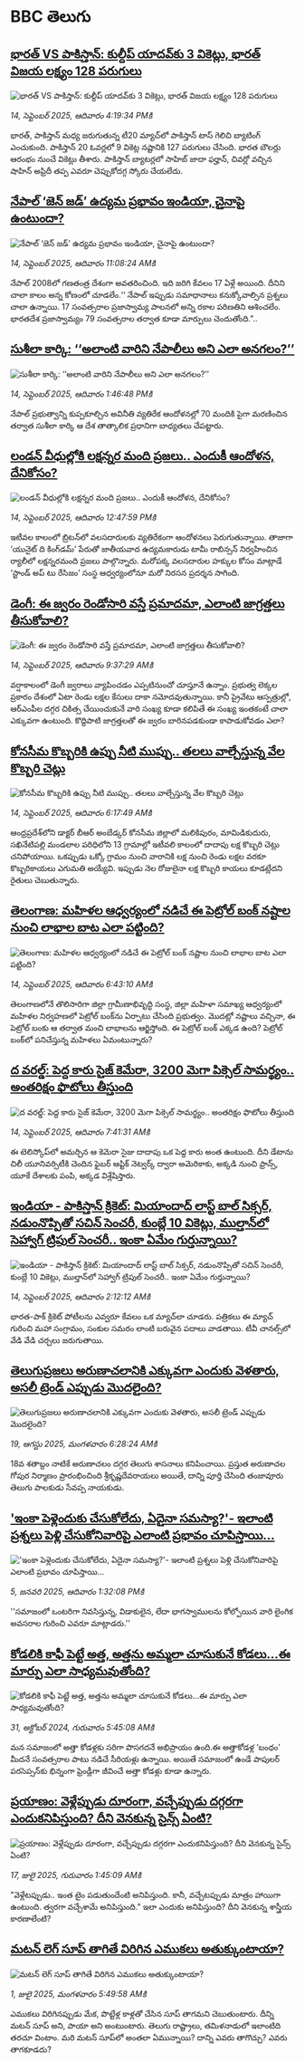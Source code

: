 # BBC తెలుగు## [భారత్ VS పాకిస్తాన్: కుల్దీప్ యాదవ్‌కు 3 వికెట్లు,  భారత్ విజయ లక్ష్యం 128 పరుగులు ](https://www.bbc.com/telugu/articles/cvg07kxr92do?at_medium=RSS&at_campaign=rss?at_campaign=githubrss)![భారత్ VS పాకిస్తాన్: కుల్దీప్ యాదవ్‌కు 3 వికెట్లు,  భారత్ విజయ లక్ష్యం 128 పరుగులు ](https://ichef.bbci.co.uk/ace/ws/240/cpsprodpb/e2f6/live/8cd66e70-9180-11f0-839b-69b64c5b640e.jpg)_14, సెప్టెంబర్ 2025, ఆదివారం 4:19:34 PMకి_భారత్, పాకిస్తాన్ మధ్య జరుగుతున్న టీ20 మ్యాచ్‌లో పాకిస్తాన్ టాస్  గెలిచి బ్యాటింగ్ ఎంచుకుంది.  పాకిస్తాన్ 20 ఓవర్లలో 9 వికెట్ల నష్టానికి 127 పరుగులు చేసింది.  భారత బౌలర్లు ఆరంభం నుంచే వికెట్లు తీశారు. పాకిస్తాన్ బ్యాటర్లలో సాహిబ్ జాదా ఫర్హాన్, చివర్లో వచ్చిన షాహిన్ అఫ్రిదీ తప్ప ఎవరూ చెప్పుకోదగ్గ స్కోరు చేయలేదు.## [నేపాల్‌ ‘జెన్ జడ్’ ఉద్యమ ప్రభావం ఇండియా, చైనాపై ఉంటుందా?](https://www.bbc.com/telugu/articles/cr5qdvn5r3jo?at_medium=RSS&at_campaign=rss?at_campaign=githubrss)![నేపాల్‌ ‘జెన్ జడ్’ ఉద్యమ ప్రభావం ఇండియా, చైనాపై ఉంటుందా?](https://ichef.bbci.co.uk/ace/ws/240/cpsprodpb/750f/live/559860c0-9131-11f0-82e3-83850ab15b77.jpg)_14, సెప్టెంబర్ 2025, ఆదివారం 11:08:24 AMకి_నేపాల్ 2008లో గణతంత్ర దేశంగా అవతరించింది. ఇది జరిగి కేవలం 17 ఏళ్లే  అయింది. దీనిని చాలా కాలం అన్న కోణంలో చూడలేం.‘‘ నేపాల్ ఇప్పుడు సమాధానాలు కనుక్కోవాల్సిన ప్రశ్నలు చాలా ఉన్నాయి. 17 సంవత్సరాల ప్రజాస్వామ్య పాలనలో  అన్ని రకాల పరిణతిని ఆశించలేం.  భారతదేశ ప్రజాస్వామ్యం 79 సంవత్సరాల తర్వాత కూడా మార్పులు చెందుతోంది."..## [సుశీలా కార్కి:  ‘‘అలాంటి వారిని నేపాలీలు అని ఎలా అనగలం?’’](https://www.bbc.com/telugu/articles/czew16z8pkko?at_medium=RSS&at_campaign=rss?at_campaign=githubrss)![సుశీలా కార్కి:  ‘‘అలాంటి వారిని నేపాలీలు అని ఎలా అనగలం?’’](https://ichef.bbci.co.uk/ace/ws/240/cpsprodpb/d687/live/00c13bb0-916a-11f0-84c8-99de564f0440.jpg)_14, సెప్టెంబర్ 2025, ఆదివారం 1:46:48 PMకి_నేపాల్ ప్రభుత్వాన్ని కుప్పకూల్చిన అవినీతి వ్యతిరేక ఆందోళనల్లో 70 మందికి పైగా మరణించిన తర్వాత సుశీలా కార్కి ఆ దేశ తాత్కాలిక ప్రధానిగా బాధ్యతలు చేపట్టారు.## [లండన్ వీధుల్లోకి లక్షన్నర మంది ప్రజలు.. ఎందుకీ ఆందోళన, దేనికోసం?](https://www.bbc.com/telugu/articles/cj3yxyyegpmo?at_medium=RSS&at_campaign=rss?at_campaign=githubrss)![లండన్ వీధుల్లోకి లక్షన్నర మంది ప్రజలు.. ఎందుకీ ఆందోళన, దేనికోసం?](https://ichef.bbci.co.uk/ace/ws/240/cpsprodpb/cd29/live/0fadee30-9155-11f0-b391-6936825093bd.jpg)_14, సెప్టెంబర్ 2025, ఆదివారం 12:47:59 PMకి_ఇటీవల కాలంలో బ్రిటన్‌లో వలసదారులకు వ్యతిరేకంగా ఆందోళనలు పెరుగుతున్నాయి. తాజాగా ‘యునైట్ ది కింగ్‌డమ్’ పేరుతో జాతీయవాద ఉద్యమకారుడు టామీ రాబిన్సన్‌ నిర్వహించిన ర్యాలీలో  లక్షన్నరమంది ప్రజలు పాల్గొన్నారు. మరోపక్క వలసదారుల హక్కుల కోసం మాట్లాడే ‘స్టాండ్ అప్ టు రేసిజం’ సంస్థ ఆధ్వర్యంలోనూ మరో నిరసన ప్రదర్శన సాగింది.## [డెంగీ: ఈ జ్వరం రెండోసారి వస్తే ప్రమాదమా, ఎలాంటి జాగ్రత్తలు తీసుకోవాలి? ](https://www.bbc.com/telugu/articles/c8rvgp2kd6ro?at_medium=RSS&at_campaign=rss?at_campaign=githubrss)![డెంగీ: ఈ జ్వరం రెండోసారి వస్తే ప్రమాదమా, ఎలాంటి జాగ్రత్తలు తీసుకోవాలి? ](https://ichef.bbci.co.uk/ace/ws/240/cpsprodpb/a41a/live/36b20b80-914e-11f0-9223-171c11f85051.jpg)_14, సెప్టెంబర్ 2025, ఆదివారం 9:37:29 AMకి_వర్షాకాలంలో డెంగీ జ్వరాలు వ్యాపించడం ఎప్పటినుంచో చూస్తూనే ఉన్నాం. ప్రభుత్వ లెక్కల ప్రకారం దేశంలో ఏటా రెండు లక్షల కేసులు దాకా నమోదవుతున్నాయి.  కానీ ప్రైవేటు ఆస్పత్రుల్లో, ఆర్ఎంపీల దగ్గర చికిత్స చేయించుకునే వారి సంఖ్య కూడా కలిపితే ఈ సంఖ్య ఇంతకంటే చాలా ఎక్కువగా ఉంటుంది.  కొద్దిపాటి జాగ్రత్తలతో ఈ జ్వరం బారినపడకుండా కాపాడుకోవడం ఎలా?## [కోనసీమ కొబ్బరికి ఉప్పు నీటి ముప్పు.. తలలు వాల్చేస్తున్న వేల కొబ్బరి చెట్లు](https://www.bbc.com/telugu/articles/cgmz9z3vnmko?at_medium=RSS&at_campaign=rss?at_campaign=githubrss)![కోనసీమ కొబ్బరికి ఉప్పు నీటి ముప్పు.. తలలు వాల్చేస్తున్న వేల కొబ్బరి చెట్లు](https://ichef.bbci.co.uk/ace/ws/240/cpsprodpb/ffc5/live/d4d5ab60-8de7-11f0-8fcd-f1b10e43c7ac.jpg)_14, సెప్టెంబర్ 2025, ఆదివారం 6:17:49 AMకి_ఆంధ్రప్రదేశ్‌లోని డాక్టర్ బీఆర్ అంబేడ్కర్ కోనసీమ జిల్లాలో మలికిపురం, మామిడికుదురు, సఖినేటిపల్లి మండలాల పరిధిలోని 13 గ్రామాల్లో ఇటీవలి కాలంలో దాదాపు లక్ష కొబ్బరి చెట్లు చనిపోయాయి. ఒకప్పుడు ఒక్కో గ్రామం నుంచి వారానికి లక్ష నుంచి రెండు లక్షల వరకూ కొబ్బరికాయలు ఎగుమతి అయ్యేవి. ఇప్పుడు నెల రోజులైనా లక్ష కొబ్బరి కాయలు కూడట్లేదని రైతులు చెబుతున్నారు.## [తెలంగాణ: మహిళల ఆధ్వర్యంలో  నడిచే ఈ పెట్రోల్ బంక్‌ నష్టాల నుంచి లాభాల బాట ఎలా పట్టింది?](https://www.bbc.com/telugu/articles/cx20e3gdgrno?at_medium=RSS&at_campaign=rss?at_campaign=githubrss)![తెలంగాణ: మహిళల ఆధ్వర్యంలో  నడిచే ఈ పెట్రోల్ బంక్‌ నష్టాల నుంచి లాభాల బాట ఎలా పట్టింది?](https://ichef.bbci.co.uk/ace/ws/240/cpsprodpb/a95f/live/1ceeb190-9094-11f0-9cf6-cbf3e73ce2b9.jpg)_14, సెప్టెంబర్ 2025, ఆదివారం 6:43:10 AMకి_తెలంగాణలోనే తొలిసారిగా జిల్లా గ్రామీణాభివృద్ధి సంస్థ, జిల్లా మహిళా సమాఖ్య ఆధ్వర్యంలో మహిళల నిర్వహణలో పెట్రోల్ బంక్‌ను ఏర్పాటు చేసింది ప్రభుత్వం. మొదట్లో నష్టాలు వచ్చినా, ఈ పెట్రోల్ బంకు ఆ తర్వాత మంచి లాభాలను ఆర్జిస్తోంది. ఈ పెట్రోల్ బంక్ ఎక్కడ ఉంది? పెట్రోల్ బంక్‌లో పనిచేస్తున్న మహిళలు ఏమంటున్నారు?## [ద వరల్డ్: పెద్ద కారు సైజ్ కెమేరా, 3200 మెగా పిక్సెల్ సామర్థ్యం.. అంతరిక్షం ఫొటోలు తీస్తుంది](https://www.bbc.com/telugu/articles/cwy86rkl73lo?at_medium=RSS&at_campaign=rss?at_campaign=githubrss)![ద వరల్డ్: పెద్ద కారు సైజ్ కెమేరా, 3200 మెగా పిక్సెల్ సామర్థ్యం.. అంతరిక్షం ఫొటోలు తీస్తుంది](https://ichef.bbci.co.uk/ace/ws/240/cpsprodpb/e0ab/live/658a7ce0-913e-11f0-b391-6936825093bd.jpg)_14, సెప్టెంబర్ 2025, ఆదివారం 7:41:31 AMకి_ఈ టెలిస్కోప్‌లో అమర్చిన ఆ కెమెరా సైజు దాదాపు ఒక పెద్ద కారు అంత ఉంటుంది. దీని డేటాను చిలీ యూనివర్సిటీకి చెందిన ఫైబర్ ఆప్టిక్ నెట్వర్క్ ద్వారా అమెరికాకు, అక్కడి నుంచి ఫ్రాన్స్, యూకే దేశాలకు పంపి, అక్కడ విశ్లేషిస్తారు.## [ఇండియా - పాకిస్తాన్ క్రికెట్: మియాందాద్ లాస్ట్ బాల్ సిక్సర్, నడుంనొప్పితో సచిన్ సెంచరీ, కుంబ్లే 10 వికెట్లు, ముల్తాన్‌లో సెహ్వాగ్ ట్రిపుల్ సెంచరీ.. ఇంకా ఏమేం గుర్తున్నాయి?](https://www.bbc.com/telugu/articles/cqxz077xvvwo?at_medium=RSS&at_campaign=rss?at_campaign=githubrss)![ఇండియా - పాకిస్తాన్ క్రికెట్: మియాందాద్ లాస్ట్ బాల్ సిక్సర్, నడుంనొప్పితో సచిన్ సెంచరీ, కుంబ్లే 10 వికెట్లు, ముల్తాన్‌లో సెహ్వాగ్ ట్రిపుల్ సెంచరీ.. ఇంకా ఏమేం గుర్తున్నాయి?](https://ichef.bbci.co.uk/ace/ws/240/cpsprodpb/ce9d/live/340b5790-9074-11f0-8846-9bcb3d85cb2b.jpg)_14, సెప్టెంబర్ 2025, ఆదివారం 2:12:12 AMకి_భారత-పాక్ క్రికెట్ పోటీలను ఎవ్వరూ  కేవలం ఒక మ్యాచ్‌లా చూడరు. పత్రికలు ఈ మ్యాచ్ గురించి మహా సంగ్రామం, సంకుల సమరం లాంటి బరువైన పదాలు వాడతాయి. టీవీ చానల్స్‌లో వేడి వేడి చర్చలు జరుగుతాయి.## [తెలుగుప్రజలు అరుణాచలానికి ఎక్కువగా ఎందుకు వెళతారు, అసలీ ట్రెండ్ ఎప్పుడు మొదలైంది? ](https://www.bbc.com/telugu/articles/c8jp32zrzxpo?at_medium=RSS&at_campaign=rss?at_campaign=githubrss)![తెలుగుప్రజలు అరుణాచలానికి ఎక్కువగా ఎందుకు వెళతారు, అసలీ ట్రెండ్ ఎప్పుడు మొదలైంది? ](https://ichef.bbci.co.uk/ace/ws/240/cpsprodpb/cf2d/live/01932bf0-7d85-11f0-98a0-956f61945264.jpg)_19, ఆగస్టు 2025, మంగళవారం 6:28:24 AMకి_18వ శతాబ్దం నాటికే అరుణాచలం దగ్గర తెలుగు శాసనాలు కనిపించాయి. ప్రస్తుత అరుణాచల గోపుర నిర్మాణం ప్రారంభించింది శ్రీకృష్ణదేవరాయలు అయితే, దాన్ని పూర్తి చేసింది తంజావూరు తెలుగు పాలకుడు సేవప్ప నాయకుడు.## ['ఇంకా పెళ్లెందుకు చేసుకోలేదు, ఏదైనా సమస్యా?'- ఇలాంటి ప్రశ్నలు పెళ్లి చేసుకోనివారిపై ఎలాంటి ప్రభావం చూపిస్తాయి... ](https://www.bbc.com/telugu/articles/cgq1w3lz7yyo?at_medium=RSS&at_campaign=rss?at_campaign=githubrss)!['ఇంకా పెళ్లెందుకు చేసుకోలేదు, ఏదైనా సమస్యా?'- ఇలాంటి ప్రశ్నలు పెళ్లి చేసుకోనివారిపై ఎలాంటి ప్రభావం చూపిస్తాయి... ](https://ichef.bbci.co.uk/ace/ws/240/cpsprodpb/f6de/live/72c94a60-cb3e-11ef-87df-d575b9a434a4.jpg)_5, జనవరి 2025, ఆదివారం 1:32:08 PMకి_''సమాజంలో ఒంటరిగా నివసిస్తున్న, విడాకులైన, లేదా భాగస్వాములను కోల్పోయిన వారి లైంగిక అవసరాల గురించి ఎవరూ మాట్లాడరు.''## [కోడలికి కాఫీ పెట్టే అత్త, అత్తను అమ్మలా చూసుకునే కోడలు...ఈ మార్పు ఎలా సాధ్యమవుతోంది?](https://www.bbc.com/telugu/articles/c1l41zl8el2o?at_medium=RSS&at_campaign=rss?at_campaign=githubrss)![కోడలికి కాఫీ పెట్టే అత్త, అత్తను అమ్మలా చూసుకునే కోడలు...ఈ మార్పు ఎలా సాధ్యమవుతోంది?](https://ichef.bbci.co.uk/ace/ws/240/cpsprodpb/2b61/live/9176a6d0-8b0e-11ef-a81b-b1eda9741da3.jpg)_31, అక్టోబర్ 2024, గురువారం 5:45:08 AMకి_మన సమాజంలో అత్తా కోడళ్లకు సరిగా పొసగదనే అభిప్రాయం ఉంది.ఈ అత్తాకోడళ్ల ‘బంధం’ మీదనే సంవత్సరాల పాటు నడిచే సీరియళ్లు ఉన్నాయి. అయితే సమాజంలో ఉండే పాపులర్ పరసెప్సన్‌కు భిన్నంగా ఫ్రెండ్లీగా జీవించే అత్తా కోడళ్లు కూడా ఉన్నారు.## [ప్రయాణం: వెళ్లేప్పుడు దూరంగా, వచ్చేప్పుడు దగ్గరగా ఎందుకనిపిస్తుంది? దీని వెనకున్న సైన్స్ ఏంటి?](https://www.bbc.com/telugu/articles/c0l4y727n1jo?at_medium=RSS&at_campaign=rss?at_campaign=githubrss)![ప్రయాణం: వెళ్లేప్పుడు దూరంగా, వచ్చేప్పుడు దగ్గరగా ఎందుకనిపిస్తుంది? దీని వెనకున్న సైన్స్ ఏంటి?](https://ichef.bbci.co.uk/ace/ws/240/cpsprodpb/054c/live/6957c010-62b0-11f0-8e78-11023c48a856.png)_17, జులై 2025, గురువారం 1:45:09 AMకి_"వెళ్లేటప్పుడు.. ఇంత టైం పడుతుందేంటి అనిపిస్తుంది. కానీ, వచ్చేటప్పుడు మాత్రం హాయిగా ఉంటుంది. త్వరగా వచ్చేశామే అనిపిస్తుంది." ఇలా ఎందుకు అనిపిస్తుంది? దీని వెనకున్న శాస్త్రీయ కారణాలేంటి?## [మటన్ లెగ్ సూప్ తాగితే విరిగిన ఎముకలు అతుక్కుంటాయా?](https://www.bbc.com/telugu/articles/c0l4g92j8kzo?at_medium=RSS&at_campaign=rss?at_campaign=githubrss)![మటన్ లెగ్ సూప్ తాగితే విరిగిన ఎముకలు అతుక్కుంటాయా?](https://ichef.bbci.co.uk/ace/ws/240/cpsprodpb/b31e/live/cce532c0-6d41-11f0-9462-bb509dc78127.jpg)_1, జులై 2025, మంగళవారం 5:49:58 AMకి_ఎముకలు విరిగినప్పుడు మేక, పొట్టేళ్ల కాళ్లతో చేసిన సూప్ తాగమని చెబుతుంటారు. దీన్ని మటన్ సూప్ అని, పాయా అని అంటుంటారు. తెలుగు రాష్ట్రాలు, తమిళనాడులో ఇలాంటిది తరచూ వింటాం. మరి మటన్ సూప్‌లో అంతలా ఏమున్నాయి? దాన్ని ఎవరు తాగొచ్చు? ఎవరు తాగకూడదు?